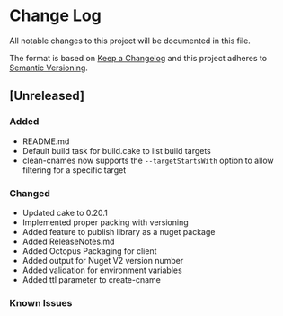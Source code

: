 # Change Log
All notable changes to this project will be documented in this file.

The format is based on [Keep a Changelog](http://keepachangelog.com/)
and this project adheres to [Semantic Versioning](http://semver.org/).

## [Unreleased]
### Added
* README.md
* Default build task for build.cake to list build targets
* clean-cnames now supports the `--targetStartsWith` option to allow filtering for a specific target

### Changed
* Updated cake to 0.20.1
* Implemented proper packing with versioning
* Added feature to publish library as a nuget package
* Added ReleaseNotes.md
* Added Octopus Packaging for client
* Added output for Nuget V2 version number
* Added validation for environment variables
* Added ttl parameter to create-cname

### Known Issues
